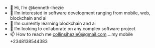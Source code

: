 - 👋 Hi, I’m @kenneth-Ihezie
- 👀 I’m interested in software development ranging from mobile, web, blockchain and ai
- 🌱 I’m currently learning blockchain and ai
- 💞️ I’m looking to collaborate on any complex software project
- 📫 How to reach me collinsihezie6@gmail.com....my mobile +2348138544383

<!---
kenneth-Ihezie/kenneth-Ihezie is a ✨ special ✨ repository because its `README.md` (this file) appears on your GitHub profile.
You can click the Preview link to take a look at your changes.
--->
